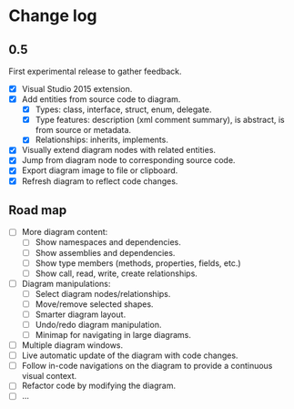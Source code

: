# Change log

## 0.5

First experimental release to gather feedback.

- [x] Visual Studio 2015 extension.
- [x] Add entities from source code to diagram.
  - [x] Types: class, interface, struct, enum, delegate.
  - [x] Type features: description (xml comment summary), is abstract, is from source or metadata.
  - [x] Relationships: inherits, implements.
- [x] Visually extend diagram nodes with related entities.
- [x] Jump from diagram node to corresponding source code.
- [x] Export diagram image to file or clipboard.
- [x] Refresh diagram to reflect code changes.
  
## Road map

- [ ] More diagram content:
  - [ ] Show namespaces and dependencies.
  - [ ] Show assemblies and dependencies.
  - [ ] Show type members (methods, properties, fields, etc.)
  - [ ] Show call, read, write, create relationships.
- [ ] Diagram manipulations:
  - [ ] Select diagram nodes/relationships.
  - [ ] Move/remove selected shapes.
  - [ ] Smarter diagram layout.
  - [ ] Undo/redo diagram manipulation.
  - [ ] Minimap for navigating in large diagrams.
- [ ] Multiple diagram windows.
- [ ] Live automatic update of the diagram with code changes.
- [ ] Follow in-code navigations on the diagram to provide a continuous visual context.
- [ ] Refactor code by modifying the diagram.
- [ ] ...
